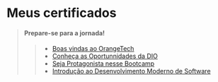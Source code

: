 # Meus certificados
>
> #### Prepare-se para a jornada!
>
>> - [Boas vindas ao OrangeTech](https://www.dio.me/certificate/C325C0F3/share)
>> - [Conheça as Oportunnidades da DIO](https://www.dio.me/certificate/AF063C4D/share)
>> - [Seja Protagonista nesse Bootcamp](https://www.dio.me/certificate/0987DD6F/share)
>> - [Introdução ao Desenvolvimento Moderno de Software](https://www.dio.me/certificate/D4238BE9/share)

